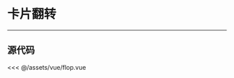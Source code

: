 # 卡片翻转

---

<flop></flop>

<script setup >
import Flop from '../../assets/vue/flop.vue'
</script>

## 源代码

<<< @/assets/vue/flop.vue
